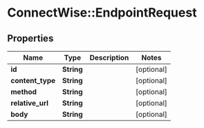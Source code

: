 # ConnectWise::EndpointRequest

## Properties
Name | Type | Description | Notes
------------ | ------------- | ------------- | -------------
**id** | **String** |  | [optional] 
**content_type** | **String** |  | [optional] 
**method** | **String** |  | [optional] 
**relative_url** | **String** |  | [optional] 
**body** | **String** |  | [optional] 



